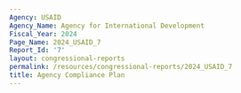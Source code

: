 ```yaml
---
Agency: USAID
Agency_Name: Agency for International Development
Fiscal_Year: 2024
Page_Name: 2024_USAID_7
Report_Id: '7'
layout: congressional-reports
permalink: /resources/congressional-reports/2024_USAID_7
title: Agency Compliance Plan
---
```

